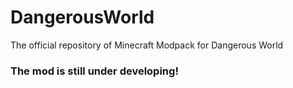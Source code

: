 # DangerousWorld
The official repository of Minecraft Modpack for Dangerous World

### The mod is still under developing!

